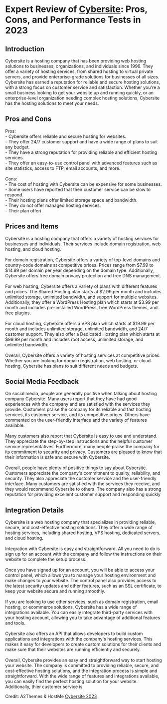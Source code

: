 <h1>Expert Review of <a href="https://a2themes.com/cybersite-reviews">Cybersite</a>: Pros, Cons, and Performance Tests in 2023</h1>
<h2>Introduction</h2>
Cybersite is a hosting company that has been providing web hosting solutions to businesses, organizations, and individuals since 1996. They offer a variety of hosting services, from shared hosting to virtual private servers, and provide enterprise-grade solutions for businesses of all sizes. Cybersite has earned a reputation for reliable and secure hosting solutions, with a strong focus on customer service and satisfaction. Whether you're a small business looking to get your website up and running quickly, or an enterprise-level organization needing complex hosting solutions, Cybersite has the hosting solutions to meet your needs.
<h2>Pros and Cons</h2>
Pros: <br>- Cybersite offers reliable and secure hosting for websites. <br>- They offer 24/7 customer support and have a wide range of plans to suit any budget.<br>- They have a strong reputation for providing reliable and efficient hosting services.<br>- They offer an easy-to-use control panel with advanced features such as site statistics, access to FTP, email accounts, and more.<br><br>Cons: <br>- The cost of hosting with Cybersite can be expensive for some businesses. <br>- Some users have reported that their customer service can be slow to respond.<br>- Their hosting plans offer limited storage space and bandwidth.<br>- They do not offer managed hosting services.<br>- Their plan offeri
<h2>Prices and Items</h2>
Cybersite is a hosting company that offers a variety of hosting services for businesses and individuals. Their services include domain registration, web hosting, and cloud hosting. <br><br>For domain registration, Cybersite offers a variety of top-level domains and country-code domains at competitive prices. Prices range from $7.99 to $14.99 per domain per year depending on the domain type. Additionally, Cybersite offers free domain privacy protection and free DNS management.<br><br>For web hosting, Cybersite offers a variety of plans with different features and prices. The Shared Hosting plan starts at $2.99 per month and includes unlimited storage, unlimited bandwidth, and support for multiple websites. Additionally, they offer a WordPress Hosting plan which starts at $3.99 per month and includes pre-installed WordPress, free WordPress themes, and free plugins. <br><br>For cloud hosting, Cybersite offers a VPS plan which starts at $19.99 per month and includes unlimited storage, unlimited bandwidth, and 24/7 customer support. They also offer a Dedicated Hosting plan which starts at $99.99 per month and includes root access, unlimited storage, and unlimited bandwidth. <br><br>Overall, Cybersite offers a variety of hosting services at competitive prices. Whether you are looking for domain registration, web hosting, or cloud hosting, Cybersite has plans to suit different needs and budgets.
<h2>Social Media Feedback</h2>
On social media, people are generally positive when talking about hosting company Cybersite. Many users report that they have had good experiences with the company and are satisfied with the services they provide. Customers praise the company for its reliable and fast hosting services, its customer service, and its competitive prices. Others have commented on the user-friendly interface and the variety of features available.<br><br>Many customers also report that Cybersite is easy to use and understand. They appreciate the step-by-step instructions and the helpful customer service representatives. Furthermore, many people praise the company for its commitment to security and privacy. Customers are pleased to know that their information is safe and secure with Cybersite.<br><br>Overall, people have plenty of positive things to say about Cybersite. Customers appreciate the company's commitment to quality, reliability, and security. They also appreciate the customer service and the user-friendly interface. Many customers are satisfied with the services they receive, and they would recommend Cybersite to others. The company also has a strong reputation for providing excellent customer support and responding quickly
<h2>Integration Details</h2>
Cybersite is a web hosting company that specializes in providing reliable, secure, and cost-effective hosting solutions. They offer a wide range of hosting services, including shared hosting, VPS hosting, dedicated servers, and cloud hosting.<br><br>Integration with Cybersite is easy and straightforward. All you need to do is sign up for an account with the company and follow the instructions on their website to complete the setup process.<br><br>Once you have signed up for an account, you will be able to access your control panel, which allows you to manage your hosting environment and make changes to your website. The control panel also provides access to the latest security updates and other features, such as an SSL certificate, to keep your website secure and running smoothly.<br><br>If you are looking to use other services, such as domain registration, email hosting, or ecommerce solutions, Cybersite has a wide range of integrations available. You can easily integrate third-party services with your hosting account, allowing you to take advantage of additional features and tools.<br><br>Cybersite also offers an API that allows developers to build custom applications and integrations with the company's hosting services. This makes it easy for developers to create custom solutions for their clients and make sure that their websites are running efficiently and securely.<br><br>Overall, Cybersite provides an easy and straightforward way to start hosting your website. The company is committed to providing reliable, secure, and cost-effective hosting solutions, and the integration process is simple and straightforward. With the wide range of features and integrations available, you can easily find the perfect hosting solution for your website. Additionally, thier customer service is
<p>Credit: A2Themes & HostMe <a href="https://a2themes.com/cybersite-reviews">Cybersite 2023</a></p>